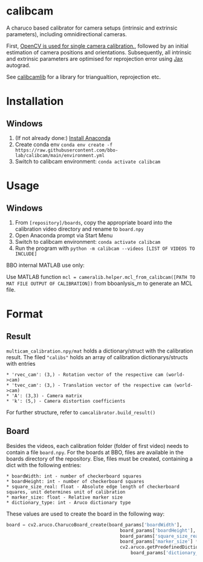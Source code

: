 # calibcam
A charuco based calibrator for camera setups (intrinsic and extrinsic parameters), including omnidirectional cameras.

First, [OpenCV is used for single camera calibration.](https://opencv.org/), followed by an initial estimation of camera positions and orientations.
Subsequently, all intrinsic and extrinsic parameters are optimised for reprojection error using [Jax](https://github.com/google/jax) autograd.

See [calibcamlib](https://github.com/bbo-lab/calibcamlib) for a library for triangualtion, reprojection etc.

# Installation

## Windows

1. (If not already done:) [Install Anaconda](https://docs.anaconda.com/anaconda/install/windows/)
2. Create conda env `conda env create -f https://raw.githubusercontent.com/bbo-lab/calibcam/main/environment.yml`
3. Switch to calibcam environment: `conda activate calibcam`


# Usage

## Windows

1. From `[repository]/boards`, copy the appropriate board into the calibration video directory and rename to `board.npy`
2. Open Anaconda prompt via Start Menu
3. Switch to calibcam environment: `conda activate calibcam`
4. Run the program with `python -m calibcam --videos [LIST OF VIDEOS TO INCLUDE]`

BBO internal MATLAB use only:

Use MATLAB function `mcl = cameralib.helper.mcl_from_calibcam([PATH TO MAT FILE OUTPUT OF CALIBRATION])` from bboanlysis_m to generate an MCL file.

# Format
## Result
`multicam_calibration.npy/mat` holds a dictionary/struct with the calibration result. The filed `"calibs"` holds an array of calibration dictionarys/structs with entries
```
* 'rvec_cam': (3,) - Rotation vector of the respective cam (world->cam)
* 'tvec_cam': (3,) - Translation vector of the respective cam (world->cam)
* 'A': (3,3) - Camera matrix
* 'k': (5,) - Camera distortion coefficients
```
For further structure, refer to `camcalibrator.build_result()`

## Board
Besides the videos, each calibration folder (folder of first video) needs to contain a file `board.npy`. For the boards at BBO, files are available in the boards directory of the repository. Else, files must be created, containing a dict with the following entries:
```
* boardWidth: int - number of checkerboard squares
* boardHeight: int - number of checkerboard squares
* square_size_real: float - Absolute edge length of checkerboard squares, unit determines unit of calibration
* marker_size: float - Relative marker size
* dictionary_type: int - Aruco dictionary type
```
These values are used to create the board in the following way:
```python
board = cv2.aruco.CharucoBoard_create(board_params['boardWidth'],
                                          board_params['boardHeight'],
                                          board_params['square_size_real'],
                                          board_params['marker_size'] * board_params['square_size_real'],
                                          cv2.aruco.getPredefinedDictionary( 
                                              board_params['dictionary_type']))
```
